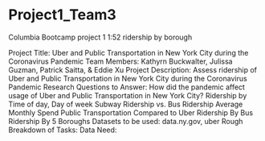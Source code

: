 # Project1_Team3
Columbia Bootcamp project 1
1:52
ridership by borough

Project Title: Uber and Public Transportation in New York City during the Coronavirus Pandemic
Team Members: Kathyrn Buckwalter, Julissa Guzman, Patrick Saitta, & Eddie Xu
Project Description: Assess ridership of Uber and Public Transportation in New York City during the Coronavirus Pandemic
Research Questions to Answer:
How did the pandemic affect usage of Uber and Public Transportation in New York City?
Ridership by Time of day, Day of week
Subway Ridership vs. Bus Ridership
Average Monthly Spend
Public Transportation Compared to Uber
Ridership By Bus
Ridership By 5 Boroughs
Datasets to be used: data.ny.gov, uber
Rough Breakdown of Tasks:
Data Need: